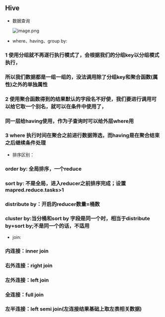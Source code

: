 
## Hive

* 数据查询
    
    ![image.png](https://upload-images.jianshu.io/upload_images/14466577-afbb6b13348402b1.png?imageMogr2/auto-orient/strip%7CimageView2/2/w/1240)
    
* where、having、group by:
### 1 使用分组就不再逐行执行模式了，会根据我们的分组key以分组模式执行，
### 所以我们数据都是一组一组的，没法调用除了分组key和聚合函数(属性)之外的单独属性
### 2 使用聚合函数得到的结果默认的字段名不好使，我们要进行调用可以给它取一个别名，就可以在条件中使用了，
### 同一层给having使用，作为子查询时可以给外层where用
### 3 where 执行时间在聚合之前进行数据筛选，而having是在聚合结束之后继续条件处理
* 排序区别：
### order by: 全局排序，一个reduce
### sort  by: 不是全局，进入reducer之前排序完成；设置mapred.reduce.tasks>1
### distribute by：开启的reducer数量=桶数
### cluster by:当分桶和sort by 字段是同一个时，相当于distribute by+sort  by;不是同一个的话，不适用
* join:
### 内连接：inner join
### 右外连接：right join
### 左外连接：left join
### 全连接：full join
### 左半连接：left semi join(左连接结果基础上取左表相关数据)
